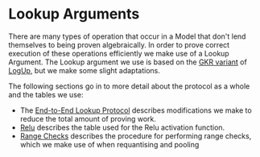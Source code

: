# Lookup Arguments

There are many types of operation that occur in a Model that don't lend themselves to being proven algebraically. In order to prove correct execution of these operations efficiently we make use of a Lookup Argument. The Lookup argument we use is based on the [GKR variant](https://eprint.iacr.org/2023/1284.pdf) of [LogUp](https://eprint.iacr.org/2022/1530.pdf), but we make some slight adaptations.

The following sections go in to more detail about the protocol as a whole and the tables we use:
* The [End-to-End Lookup Protocol](./end_to_end_lu.md) describes modifications we make to reduce the total amount of proving work.
* [Relu](./relu.md) describes the table used for the Relu activation function.
* [Range Checks](./range_check.md) describes the procedure for performing range checks, which we make use of when requantising and pooling